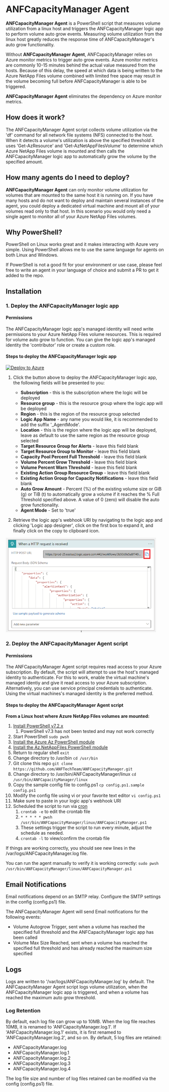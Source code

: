 # ANFCapacityManager Agent

**ANFCapacityManager Agent** is a PowerShell script that measures volume utilization from a linux host and triggers the ANFCapacityManager logic app to perform volume auto grow events. Measuring volume utilization from the linux host greatly reduces the response time of ANFCapacityManager's auto grow functionality.

Without **ANFCapacityManager Agent**, ANFCapacityManager relies on Azure monitor metrics to trigger auto grow events. Azure monitor metrics are commonly 10-15 minutes behind the actual value measured from the hosts. Because of this delay, the speed at which data is being written to the Azure NetApp Files volume combined with limited free space may result in the volume becoming full before ANFCapacityManager is able to be triggered.

**ANFCapacityManager Agent** eliminates the dependency on Azure monitor metrics.

## How does it work?

The ANFCapacityManager Agent script collects volume utilization via the 'df' command for all network file systems (NFS) connected to the host. When it detects a volume's utilization is above the specified threshold it uses 'Get-AzResource' and 'Get-AzNetAppFilesVolume' to determine which Azure NetApp Files volume is mounted and then calls the ANFCapacityManager logic app to automatically grow the volume by the specified amount. 

## How many agents do I need to deploy?

**ANFCapacityManager Agent** can only monitor volume utilization for volumes that are mounted to the same host it is running on. If you have many hosts and do not want to deploy and maintain several instances of the agent, you could deploy a dedicated virtual machine and mount all of your volumes read only to that host. In this scenario you would only need a single agent to monitor all of your Azure NetApp Files volumes.

## Why PowerShell?

PowerShell on Linux works great and it makes interacting with Azure very simple. Using PowerShell allows me to use the same language for agents on both Linux and Windows.

If PowerShell is not a good fit for your environment or use case, please feel free to write an agent in your language of choice and submit a PR to get it added to the repo.

## Installation

### 1. Deploy the ANFCapacityManager logic app

#### Permissions

The ANFCapacityManager logic app's managed identity will need write permissions to your Azure NetApp Files volume resources. This is required for volume auto grow to function. You can give the logic app's managed identity the 'contributor' role or create a custom role.

#### Steps to deploy the ANFCapacityManager logic app

[![Deploy to Azure](https://aka.ms/deploytoazurebutton)](https://portal.azure.com/#create/Microsoft.Template/uri/https%3A%2F%2Fraw.githubusercontent.com%2FANFTechTeam%2FANFCapacityManager%2Fmaster%2Fanfcapacitymanager.json)

1. Click the button above to deploy the ANFCapacityManager logic app, the following fields will be presented to you:
    * **Subscription** - this is the subscription where the logic will be deployed
    * **Resource group** - this is the resource group where the logic app will be deployed
    * **Region** - this is the region of the resource group selected
    * **Logic App Name** - any name you would like, it is recommended to add the suffix '_AgentMode'.
    * **Location** - this is the region where the logic app will be deployed, leave as default to use the same region as the resource group selected
    * **Target Resource Group for Alerts** - leave this field blank
    * **Target Resource Group to Monitor** - leave this field blank
    * **Capacity Pool Percent Full Threshold** - leave this field blank
    * **Volume Percent Grow Threshold** - leave this field blank
    * **Volume Percent Warn Threshold** - leave this field blank
    * **Existing Action Group Resource Group** - leave this field blank
    * **Existing Action Group for Capacity Notifications** - leave this field blank
    * **Auto Grow Amount** - Percent (%) of the existing volume size or GiB (g) or TiB (t) to automatically grow a volume if it reaches the % Full Threshold specified above. A value of 0 (zero) will disable the auto grow functionality.
    * **Agent Mode** - Set to 'true'

2. Retrieve the logic app's webhook URI by navigating to the logic app and clicking 'Logic app designer', click on the first box to expand it, and finally click on the copy to clipboard icon.

<img src="../img/webhookuri.png" alt="" height="300" style="margin: 0 0 0 0; " />

### 2. Deploy the ANFCapacityManager Agent script

#### Permissions

The ANFCapacityManager Agent script requires read access to your Azure subscription. By default, the script will attempt to use the host's managed identity to authenticate. For this to work, enable the virtual machine's managed identiy and give it read access to your Azure subscription. Alternatively, you can use service principal credentials to authenticate. Using the virtual machines's managed identity is the preferred method.

#### Steps to deploy the ANFCapacityManager Agent script

**From a Linux host where Azure NetApp Files volumes are mounted:**
1. [Install PowerShell v7.2.x](https://learn.microsoft.com/powershell/scripting/install/installing-powershell-on-linux?view=powershell-7.2)
    1. PowerShell v7.3 has not been tested and may not work correctly
1. Start PowerShell `sudo pwsh`
1. [Install the Azure Az PowerShell module](https://learn.microsoft.com/powershell/azure/install-az-ps)
1. [Install the Az.NetAppFiles PowerShell module](https://www.powershellgallery.com/packages/Az.NetAppFiles)
1. Return to regular shell `exit`
1. Change directory to /usr/bin `cd /usr/bin`
1. Git clone this repo `git clone https://github.com/ANFTechTeam/ANFCapacityManager.git`
1. Change directory to /usr/bin/ANFCapacityManager/linux `cd /usr/bin/ANFCapacityManager/linux`
1. Copy the sample config file to config.ps1 `cp config.ps1.sample config.ps1`
1. Modify the config file using vi or your favorite text editor `vi config.ps1`
1. Make sure to paste in your logic app's webhook URI
1. Scheduled the script to run via [cron](https://help.ubuntu.com/community/CronHowto)
    1. `crontab -e` to edit the crontab file
    2. `* * * * * pwsh /usr/bin/ANFCapacityManager/linux/ANFCapacityManager.ps1` 
    1. These settings trigger the script to run every minute, adjust the schedule as needed.
    1. `crontab -l` to view/confirm the crontab file

If things are working correctly, you should see new lines in the /var/logs/ANFCapacityManager.log file.

You can run the agent manually to verify it is working correctly: `sudo pwsh /usr/bin/ANFCapacityManager/linux/ANFCapacityManager.ps1`

## Email Notifications

Email notifications depend on an SMTP relay. Configure the SMTP settings in the config (config.ps1) file. 

The ANFCapacityManager Agent will send Email notifications for the following events:
- Volume Autogrow Trigger, sent when a volume has reached the specified full threshold and the ANFCapacityManager logic app has been called
- Volume Max Size Reached, sent when a volume has reached the specified full threshold and has already reached the maximum size specified

## Logs

Logs are written to '/var/logs/ANFCapacityManager.log' by default. The ANFCapacityManager Agent script logs volume utilization, when the ANFCapacityManager logic app is triggered, and when a volume has reached the maximum auto grow threshold.

### Log Retention

By default, each log file can grow up to 10MB. When the log file reaches 10MB, it is renamed to 'ANFCapacityManager.log.1'. If 'ANFCapacityManager.log.1' exists, it is first renamed to 'ANFCapacityManager.log.2', and so on. By default, 5 log files are retained:

- ANFCapacityManager.log
- ANFCapacityManager.log.1
- ANFCapacityManager.log.2
- ANFCapacityManager.log.3
- ANFCapacityManager.log.4

The log file size and number of log files retained can be modified via the config (config.ps1) file. 